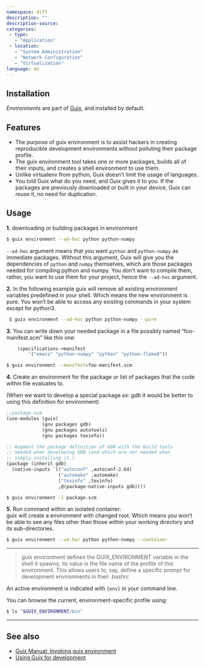 ```yaml
---
namespace: diff
description: ""
description-source:
categories:
 - type:
   - "Application"
 - location:
   - "System Administration"
   - "Network Configuration"
   - "Virtualization"
language: en
---
```


## Installation

_Environments_ are part of [Guix](/Guix), and installed by default.

## Features
*  The purpose of guix environment is to assist hackers in creating reproducible development environments without polluting their package profile.
*  The guix environment tool takes one or more packages, builds all of their inputs, and creates a shell environment to use them.
*  Unlike virtualenv from python, Guix doesn’t limit the usage of languages.
*  You told Guix what do you need, and Guix gives it to you. If the packages are previously downloaded or built in your device, Guix can reuse it, no need for duplication.

## Usage
__1.__ downloading or building packages in environment

```bash
$ guix environment --ad-hoc python python-numpy
```

`--ad-hoc` argument means that you want `python` and `python-numpy` as immediate packages. Without this argument, Guix will give you the dependencies of `python` and `numpy` themselves, which are those packages needed for compiling python and numpy. You don’t want to compile them, rather, you want to use them for your project, hence the `--ad-hoc` argument.

__2.__ In the following example guix will remove all existing environment variables predefined in your shell. Which means the new environment is pure. You won’t be able to access any existing commands in your system except for python3.

```bash
 $ guix environment --ad-hoc python python-numpy --pure
```

__3.__  You can write down your needed package in a file possibly named “foo-manifest.scm” like this one:

```scheme
	(specifications->manifest
		'("emacs" "python-numpy" "python" "python-flake8"))
```

```bash
$ guix environment --manifest=foo-manifest.scm
```

__4.__  Create an environment for the package or list of packages that the code within file evaluates to.

(When we want to develop a special package _ex: gdb_ it would be better to using this definition for environment)

```scheme
;;package.scm
(use-modules (guix)
             (gnu packages gdb)
             (gnu packages autotools)
             (gnu packages texinfo))

;; Augment the package definition of GDB with the build tools
;; needed when developing GDB (and which are not needed when
;; simply installing it.)
(package (inherit gdb)
  (native-inputs `(("autoconf" ,autoconf-2.64)
                   ("automake" ,automake)
                   ("texinfo" ,texinfo)
                   ,@(package-native-inputs gdb))))
```

```bash
$ guix environment -l package.scm
```

__5.__  Run command within an isolated container:   
guix will create a environment with changed root. Which means you won’t be able to see any files other than those within your working directory and its sub-directories.

```bash
$ guix environment --ad-hoc python python-numpy --container
```

---

> guix environment defines the GUIX_ENVIRONMENT variable in the shell it spawns; its value is the file name of the profile of this environment. This allows users to, say, define a specific prompt for development environments in their .bashrc

An active environment is indicated with `[env]` in your command line.

You can browse the current, environment-specific profile using:

```bash
$ ls "$GUIX_ENVIRONMENT/bin"
```
---
## See also

- [Guix Manual: Invoking guix environment](https://www.gnu.org/software/guix/manual/en/html_node/Invoking-guix-environment.html)
- [Using Guix for development](https://trivialfis.github.io/linux/2018/06/10/Using-guix-for-development.html#introduction)